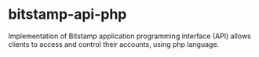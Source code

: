 bitstamp-api-php
================

Implementation of Bitstamp application programming interface (API) allows clients to access and control their accounts, using php language.
